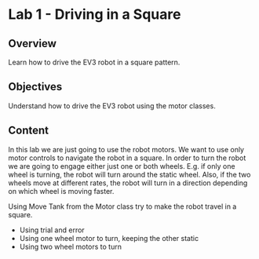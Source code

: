 # Lab 1 - Driving in a Square

## Overview
Learn how to drive the EV3 robot in a square pattern.

## Objectives
Understand how to drive the EV3 robot using the motor classes.

## Content
In this lab we are just going to use the robot motors. We want to use only motor controls to navigate the robot in a square.
In order to turn the robot we are going to engage either just one or both wheels. E.g. if only one wheel is turning, the robot will turn around the static wheel. Also, if the two wheels move at different rates, the robot will turn in a direction depending on which wheel is moving faster.

Using Move Tank from the Motor class try to make the robot travel in a square.
- Using trial and error
- Using one wheel motor to turn, keeping the other static
- Using two wheel motors to turn